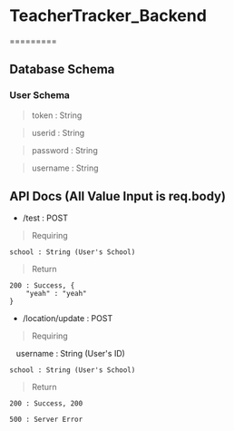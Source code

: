 # TeacherTracker_Backend
=========
## Database Schema

### User Schema

> token : String

> userid : String

> password : String

> username : String

## API Docs (All Value Input is req.body)

* /test : POST

> Requiring

    school : String (User's School)
    
> Return

    200 : Success, {
        "yeah" : "yeah"
    }



* /location/update : POST

> Requiring

    username : String (User's ID)
    
    school : String (User's School)
    
> Return

    200 : Success, 200

    500 : Server Error
